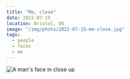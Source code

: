 ```yaml
---
title: "Me, close"
date: 2022-07-15
location: Bristol, UK
image: "/img/photo/2022-07-15-me-close.jpg"
tags:
  - people
  - faces
  - me
---
```


![A man's face in close up](/img/photo/2022-07-15-me-close.jpg)
